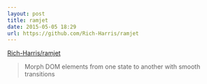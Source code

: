 ```yaml
---
layout: post
title: ramjet
date: 2015-05-05 18:29
url: https://github.com/Rich-Harris/ramjet
---
```


[Rich-Harris/ramjet](https://github.com/Rich-Harris/ramjet)

> Morph DOM elements from one state to another with smooth transitions

